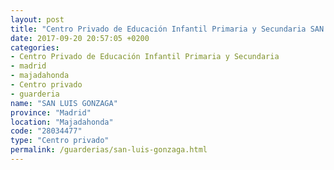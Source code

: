 ```yaml
---
layout: post
title: "Centro Privado de Educación Infantil Primaria y Secundaria SAN LUIS GONZAGA"
date: 2017-09-20 20:57:05 +0200
categories:
- Centro Privado de Educación Infantil Primaria y Secundaria
- madrid
- majadahonda
- Centro privado
- guarderia
name: "SAN LUIS GONZAGA"
province: "Madrid"
location: "Majadahonda"
code: "28034477"
type: "Centro privado"
permalink: /guarderias/san-luis-gonzaga.html
---
```

